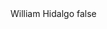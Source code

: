 <?xml version="1.0" encoding="UTF-8"?>
<CustomMetadata xmlns="http://soap.sforce.com/2006/04/metadata">
    <label>William Hidalgo</label>
    <protected>false</protected>
</CustomMetadata>
